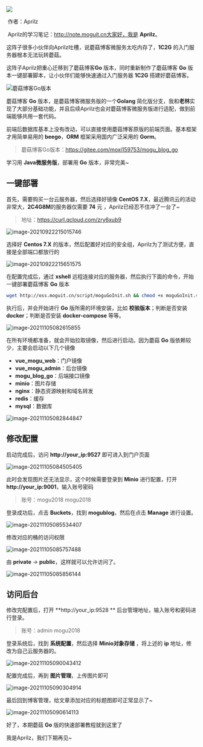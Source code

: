 ![](https://cdn.losey.top/blog/0.jpg)

​ 作者：Aprilz

​ Aprilz的学习笔记：http://note.moguit.cn大家好，我是 **Aprilz**。

这阵子很多小伙伴向Aprilz吐槽，说蘑菇博客微服务太吃内存了，**1C2G** 的入门服务器根本无法玩转蘑菇。

这阵子Aprilz把重心迁移到了蘑菇博客**Go** 版本，同时重新制作了蘑菇博客 **Go** 版本一键部署脚本，让小伙伴们能够快速通过入门服务器 **1C2G** 搭建好蘑菇博客。

![蘑菇博客Go版本](https://cdn.losey.top/blog/image-20211018082336948.png)

蘑菇博客 **Go** 版本，是蘑菇博客微服务版的一个**Golang** 简化版分支，我和**老林**实现了大部分基础功能，并且后续Aprilz也会对蘑菇博客微服务版进行适配，做到前端能够共用一套代码。

前端后数据库基本上没有改动，可以直接使用蘑菇博客原版的前端页面。基本框架才用简单易用的 **beego**，**ORM** 框架采用国内广泛采用的 **Gorm**。

> 蘑菇博客Go版本：https://gitee.com/moxi159753/mogu_blog_go

学习用 **Java微服务版**，部署用 **Go** 版本，非常完美~

## 一键部署

首先，需要购买一台云服务器，然后选择好镜像 **CentOS 7.X**，最近腾讯云的活动非常大，**2C4G8M**的服务器仅需要 **74** 元 ，Aprilz已经忍不住冲了一台了~

> 地址：https://curl.qcloud.com/zry6xub9

![image-20210922215015746](https://cdn.losey.top/blog/image-20210922215015746.png)

选择好 **Centos 7.X** 的版本，然后配置好对应的安全组，Aprilz为了测试方便，直接是全部端口都放行的

![image-20210922215651575](https://cdn.losey.top/blog/image-20210922215651575.png)

在配置完成后，通过 **xshell** 远程连接对应的服务器，然后执行下面的命令，开始一键部署蘑菇博客 **Go** 版本

```bash
wget http://oss.moguit.cn/script/moguGoInit.sh && chmod +x moguGoInit.sh && sh moguGoInit.sh
```

执行后，并会开始进行 **Go** 版所需的环境安装，比如 **校验版本**；判断是否安装 **docker**；判断是否安装 **docker-compose** 等等。

![image-20211105082615855](https://cdn.losey.top/blog/image-20211105082615855.png)

在所有环境都准备，就会开始拉取镜像，然后进行启动。因为蘑菇 **Go** 版依赖较少，主要会启动以下几个镜像

- **vue_mogu_web**：门户镜像
- **vue_mogu_admin**：后台镜像
- **mogu_blog_go**：后端接口镜像
- **minio**：图片存储
- **nginx**：静态资源映射和域名转发
- **redis**：缓存
- **mysql**：数据库

![image-20211105082844847](https://cdn.losey.top/blog/image-20211105082844847.png)

## 修改配置

启动完成后，访问 **http://your_ip:9527**  即可进入到门户页面

![image-20211105084505405](https://cdn.losey.top/blog/image-20211105084505405.png)

此时会发现图片还无法显示，这个时候需要登录到 **Minio** 进行配置，打开  **http://your_ip:9001**，输入账号密码

> 账号：mogu2018  mogu2018

登录成功后，点击 **Buckets**，找到 **mogublog**，然后在点击 **Manage** 进行设置。

![image-20211105085534407](https://cdn.losey.top/blog/image-20211105085534407.png)

修改对应的桶的访问权限 

![image-20211105085757488](https://cdn.losey.top/blog/image-20211105085757488.png)

由 **private** ->  **public**，这样就可以允许访问了。

![image-20211105085856144](https://cdn.losey.top/blog/image-20211105085856144.png)



## 访问后台

修改完配置后，打开  **http://your_ip:9528 ** 后台管理地址，输入账号和密码进行登录。

> 账号：admin   mogu2018

登录系统后，找到 **系统配置**，然后选择 **Minio对象存储** ，将上述的 **ip** 地址，修改为自己云服务器的。

![image-20211105090043412](https://cdn.losey.top/blog/image-20211105090043412.png)

配置完成后，再到 **图片管理**，上传图片即可

![image-20211105090304914](https://cdn.losey.top/blog/image-20211105090304914.png)

最后回到博客管理，给文章添加对应的标题图即可正常显示了~

![image-20211105090614113](https://cdn.losey.top/blog/image-20211105090614113.png)

好了，本期蘑菇 **Go** 版的快速部署教程就到这里了

我是Aprilz，我们下期再见~
